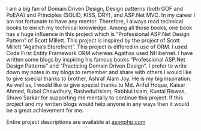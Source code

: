 I am a big fan of Domain Driven Design, Design patterns (both GOF and PoEAA) and Principles (SOLID, KISS, DRY), and ASP.Net MVC. In my career I am not fortunate to have any mentor. Therefore, I always read technical books to enrich my technical knowledge. Among all those books, one book has a huge influence in this project which is “Professional ASP.Net Design Pattern” of Scott Millett. This project is inspired by the project of Scott Millett “Agatha’s Storefront”. This project is differed in use of ORM. I used Code First Entity Framework ORM whereas Agathas used NHibernet. I have written some blogs by inspiring his famous books “Professional ASP.Net Design Patterns” and “Practicing Domain Driven Design”. I prefer to write down my notes in my blogs to remember and share with others.I would like to give special thanks to brother, Ashraf Alam Joy. He is my big inspiration. As well as, I would like to give special thanks to Md. Ariful Hoque, Kaiser Ahmed, Rubol Chowdhury, Rashedul Islam, Rabbiul Islam, Kuntal Biswas, Shuvo Sarkar for supporting me mentally to continue this project. If this project and my written blogs would help anyone in any ways then it would be a great achievement for me.

Entire project descriptions are available at <a href=http://www.aspnphp.com/category/asp-net-mvc/shopping-cart-application-in-asp-net-mvc/>aspnphp.com</a>

